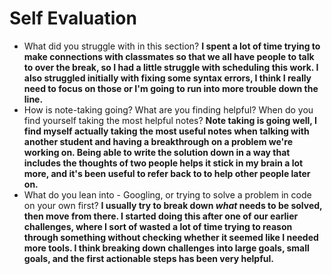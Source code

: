 # Self Evaluation

- What did you struggle with in this section?
**I spent a lot of time trying to make connections with classmates so that we all have people to talk to over the break, so I had a little struggle with scheduling this work. I also struggled initially with fixing some syntax errors, I think I really need to focus on those or I'm going to run into more trouble down the line.**
- How is note-taking going? What are you finding helpful? When do you find yourself taking the most helpful notes?
**Note taking is going well, I find myself actually taking the most useful notes when talking with another student and having a breakthrough on a problem we're working on. Being able to write the solution down in a way that includes the thoughts of two people helps it stick in my brain a lot more, and it's been useful to refer back to to help other people later on.**
- What do you lean into - Googling, or trying to solve a problem in code on your own first?
**I usually try to break down *what* needs to be solved, then move from there. I started doing this after one of our earlier challenges, where I sort of wasted a lot of time trying to reason through something without checking whether it seemed like I needed more tools. I think breaking down challenges into large goals, small goals, and the first actionable steps has been very helpful.**
